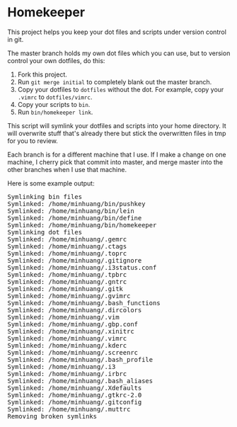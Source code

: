 Homekeeper
==========
This project helps you keep your dot files and scripts under version control
in git.

The master branch holds my own dot files which you can use, but to version
control your own dotfiles, do this:

1.  Fork this project.
1.  Run `git merge initial` to completely blank out the master branch.
1.  Copy your dotfiles to `dotfiles` without the dot.  For example, copy your
    `.vimrc` to `dotfiles/vimrc`.
1.  Copy your scripts to `bin`.
1.  Run `bin/homekeeper link`.

This script will symlink your dotfiles and scripts into your home directory.
It will overwrite stuff that's already there but stick the overwritten files
in tmp for you to review.

Each branch is for a different machine that I use.  If I make a change on one
machine, I cherry pick that commit into master, and merge master into the
other branches when I use that machine.

Here is some example output:

<pre>
Symlinking bin files
Symlinked: /home/minhuang/bin/pushkey
Symlinked: /home/minhuang/bin/lein
Symlinked: /home/minhuang/bin/define
Symlinked: /home/minhuang/bin/homekeeper
Symlinking dot files
Symlinked: /home/minhuang/.gemrc
Symlinked: /home/minhuang/.ctags
Symlinked: /home/minhuang/.toprc
Symlinked: /home/minhuang/.gitignore
Symlinked: /home/minhuang/.i3status.conf
Symlinked: /home/minhuang/.tpbrc
Symlinked: /home/minhuang/.gntrc
Symlinked: /home/minhuang/.gitk
Symlinked: /home/minhuang/.gvimrc
Symlinked: /home/minhuang/.bash_functions
Symlinked: /home/minhuang/.dircolors
Symlinked: /home/minhuang/.vim
Symlinked: /home/minhuang/.gbp.conf
Symlinked: /home/minhuang/.xinitrc
Symlinked: /home/minhuang/.vimrc
Symlinked: /home/minhuang/.kderc
Symlinked: /home/minhuang/.screenrc
Symlinked: /home/minhuang/.bash_profile
Symlinked: /home/minhuang/.i3
Symlinked: /home/minhuang/.irbrc
Symlinked: /home/minhuang/.bash_aliases
Symlinked: /home/minhuang/.Xdefaults
Symlinked: /home/minhuang/.gtkrc-2.0
Symlinked: /home/minhuang/.gitconfig
Symlinked: /home/minhuang/.muttrc
Removing broken symlinks
</pre>
